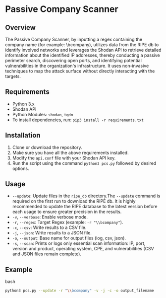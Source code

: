 # Passive Company Scanner

## Overview

The Passive Company Scanner, by inputting a regex containing the company name (for example: \bcompany), utilizes data from the RIPE db to identify involved networks and leverages the Shodan API to retrieve detailed information about the identified IP addresses, thereby conducting a passive perimeter search, discovering open ports, and identifying potential vulnerabilities in the organization's infrastructure.
It uses non-invasive techniques to map the attack surface without directly interacting with the targets. 

## Requirements

-   Python 3.x
-   Shodan API
-   Python Modules: `shodan`, `tqdm`
-   To install dependencies, run: `pip3 install -r requirements.txt`

## Installation

1.  Clone or download the repository.
2.  Make sure you have all the above requirements installed.
3.  Modify the `api.conf` file with your Shodan API key.
4.  Run the script using the command `python3 pcs.py` followed by desired options.

## Usage

-   `--update`: Update files in the `ripe_db` directory.The `--update` command is required on the first run to download the RIPE db.  It is highly recommended to update the RIPE database to the latest version before each usage to ensure greater precision in the results.
-   `-v`, `--verbose`: Enable verbose mode.
-   `-r`, `--regex`: Target Regex (example: `-r "\\bcompany"`).
-   `-c`, `--csv`: Write results to a CSV file.
-   `-j`, `--json`: Write results to a JSON file.
-   `-o`, `--output`: Base name for output files (log, csv, json).
-   `-s`, `--scan`: Prints or logs only essential scan information: IP, port, version and product, operating system, CPE, and vulnerabilities (CSV and JSON files remain complete).

## Example

bash

```bash
python3 pcs.py --update -r "\\bcompany" -v -j -c -o output_filename
```